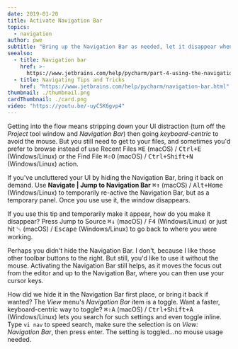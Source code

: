 ```yaml
---
date: 2019-01-20
title: Activate Navigation Bar
topics:
  - navigation
author: pwe
subtitle: "Bring up the Navigation Bar as needed, let it disappear when finished."
seealso:
  - title: Navigation bar
    href: >-
      https://www.jetbrains.com/help/pycharm/part-4-using-the-navigation-bar.html
  - title: Navigating Tips and Tricks
    href: "https://www.jetbrains.com/help/pycharm/navigation-bar.html"
thumbnail: ./thumbnail.png
cardThumbnail: ./card.png
video: "https://youtu.be/-uyCSK6gvp4"
---
```


Getting into the flow means stripping down your UI distraction (turn off the _Project_ tool window and _Navigation Bar_) then going _keyboard-centric_ to avoid the mouse. But you still need to get to your files, and sometimes you'd prefer to browse instead of use Recent Files <kbd>⌘E</kbd> (macOS) / <kbd>Ctrl+E</kbd> (Windows/Linux) or the Find File <kbd>⌘⇧O</kbd> (macOS) / <kbd>Ctrl+Shift+N</kbd> (Windows/Linux) action.

If you've uncluttered your UI by hiding the Navigation Bar, bring it back on demand. Use **Navigate | Jump to Navigation Bar** <kbd>⌘↑</kbd> (macOS) / <kbd>Alt+Home</kbd> (Windows/Linux) to temporarily re-active the Navigation Bar, but as a temporary panel. Once you use use it, the window disappears.

If you use this tip and temporarily make it appear, how do you make it disappear? Press Jump to Source <kbd>⌘↓</kbd> (macOS) / <kbd>F4</kbd> (Windows/Linux) or just hit <kbd>␛</kbd> (macOS) / <kbd>Escape</kbd> (Windows/Linux) to go back to where you were working.

Perhaps you didn't hide the Navigation Bar. I don't, because I like those other toolbar buttons to the right. But still, you'd like to use it without the mouse. Activating the Navigation Bar still helps, as it moves the focus out from the editor and up to the Navigation Bar, where you can then use your cursor keys.

How did we hide it in the Navigation Bar first place, or bring it back if wanted? The _View_ menu's _Navigation Bar_ item is a toggle. Want a faster, keyboard-centric way to toggle? <kbd>⌘⇧A</kbd> (macOS) / <kbd>Ctrl+Shift+A</kbd> (Windows/Linux) lets you search for such settings and even toggle inline. Type `vi nav` to speed search, make sure the selection is on _View: Navigation Bar_, then press enter. The setting is toggled...no mouse usage needed.
